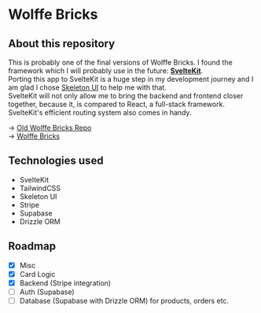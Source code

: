 # Wolffe Bricks
## About this repository
This is probably one of the final versions of Wolffe Bricks. I found the framework which I will probably use in the future: [**SvelteKit**](https://kit.svelte.dev). \
Porting this app to SvelteKit is a huge step in my development journey and I am glad I chose [Skeleton UI](https://skeleton.dev) to help me with that. \
SvelteKit will not only allow me to bring the backend and frontend closer together, because it, is compared to React, a full-stack framework. SvelteKit's efficient routing system also comes in handy.

&rarr; [Old Wolffe Bricks Repo](https://github.com/nevthereal/wolffebricks-v2) \
&rarr; [Wolffe Bricks](https://wolffebricks.store)

## Technologies used
- SvelteKit
- TailwindCSS
- Skeleton UI
- Stripe
- Supabase
- Drizzle ORM

## Roadmap
- [x] Misc
- [x] Card Logic
- [x] Backend (Stripe integration)
- [ ] Auth (Supabase)
- [ ] Database (Supabase with Drizzle ORM) for products, orders etc.
